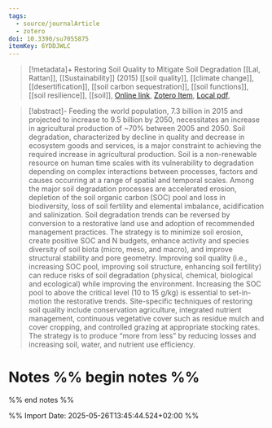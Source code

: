 ```yaml
---
tags:
  - source/journalArticle
  - zotero
doi: 10.3390/su7055875
itemKey: 6YDDJWLC
---
```

>[!metadata]+
> Restoring Soil Quality to Mitigate Soil Degradation
> [[Lal, Rattan]], 
> [[Sustainability]] (2015)
> [[soil quality]], [[climate change]], [[desertification]], [[soil  carbon sequestration]], [[soil functions]], [[soil resilience]], [[soil]], 
> [Online link](https://www.mdpi.com/2071-1050/7/5/5875), [Zotero Item](zotero://select/library/items/6YDDJWLC), [Local pdf](file://C:/Users/aburg/Documents/references/zotero/storage/IHIZXLCB/Lal2015_RestoringSoil.pdf), 

>[!abstract]-
>Feeding the world population, 7.3 billion in 2015 and projected to increase to 9.5 billion by 2050, necessitates an increase in agricultural production of ~70% between 2005 and 2050. Soil degradation, characterized by decline in quality and decrease in ecosystem goods and services, is a major constraint to achieving the required increase in agricultural production. Soil is a non-renewable resource on human time scales with its vulnerability to degradation depending on complex interactions between processes, factors and causes occurring at a range of spatial and temporal scales. Among the major soil degradation processes are accelerated erosion, depletion of the soil organic carbon (SOC) pool and loss in biodiversity, loss of soil fertility and elemental imbalance, acidification and salinization. Soil degradation trends can be reversed by conversion to a restorative land use and adoption of recommended management practices. The strategy is to minimize soil erosion, create positive SOC and N budgets, enhance activity and species diversity of soil biota (micro, meso, and macro), and improve structural stability and pore geometry. Improving soil quality (i.e., increasing SOC pool, improving soil structure, enhancing soil fertility) can reduce risks of soil degradation (physical, chemical, biological and ecological) while improving the environment. Increasing the SOC pool to above the critical level (10 to 15 g/kg) is essential to set-in-motion the restorative trends. Site-specific techniques of restoring soil quality include conservation agriculture, integrated nutrient management, continuous vegetative cover such as residue mulch and cover cropping, and controlled grazing at appropriate stocking rates. The strategy is to produce “more from less” by reducing losses and increasing soil, water, and nutrient use efficiency.

# Notes %% begin notes %%

%% end notes %%




%% Import Date: 2025-05-26T13:45:44.524+02:00 %%
